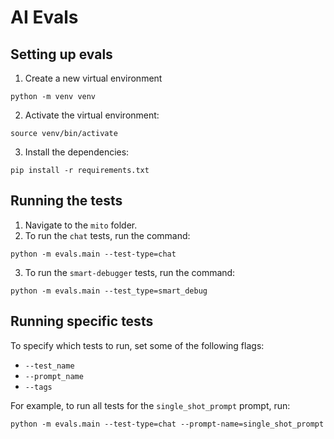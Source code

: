 # AI Evals

## Setting up evals


1. Create a new virtual environment
```
python -m venv venv
```

2. Activate the virtual environment: 
```
source venv/bin/activate
```

3. Install the dependencies: 
```
pip install -r requirements.txt
```

## Running the tests 

1. Navigate to the `mito` folder. 
2. To run the `chat` tests, run the command: 
```
python -m evals.main --test-type=chat
```
3. To run the `smart-debugger` tests, run the command: 
```
python -m evals.main --test_type=smart_debug
```

## Running specific tests
To specify which tests to run, set some of the following flags: 

- `--test_name`
- `--prompt_name`
- `--tags`


For example, to run all tests for the `single_shot_prompt` prompt, run: 
```
python -m evals.main --test-type=chat --prompt-name=single_shot_prompt
```